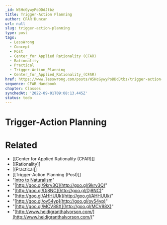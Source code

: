 ```yaml
---
_id: W5HcGywyPoDDdJtbz
title: Trigger-Action Planning
author: CFAR!Duncan
url: null
slug: trigger-action-planning
type: post
tags:
  - LessWrong
  - Concept
  - Post
  - Center_for Applied Rationality (CFAR)
  - Rationality
  - Practical
  - Trigger-Action_Planning
  - Center_for_Applied_Rationality_(CFAR)
href: https://www.lesswrong.com/posts/W5HcGywyPoDDdJtbz/trigger-action-planning
sequence: CFAR Handbook
chapter: Classes
synchedAt: '2022-09-01T09:08:13.445Z'
status: todo
---
```


# Trigger-Action Planning

# Related

- [[Center for Applied Rationality (CFAR)]]
- [[Rationality]]
- [[Practical]]
- [[Trigger-Action Planning (Post)]]
- "[Intro to Naturalism](https://www.lesswrong.com/s/evLkoqsbi79AnM5sz)"
- "[http://goo.gl/9krv3Q](http://goo.gl/9krv3Q)"
- "[http://goo.gl/Dj8NC](http://goo.gl/Dj8NC)"
- "[http://goo.gl/AHHUUk](http://goo.gl/AHHUUk)"
- "[http://goo.gl/ov54yp](http://goo.gl/ov54yp)"
- "[http://goo.gl/MCV88X](http://goo.gl/MCV88X)"
- "[http://www.heidigranthalvorson.com/](http://www.heidigranthalvorson.com/)"
